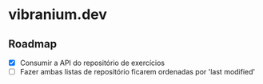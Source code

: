 # vibranium.dev

## Roadmap

- [x] Consumir a API do repositório de exercícios
- [ ] Fazer ambas listas de repositório ficarem ordenadas por 'last modified'